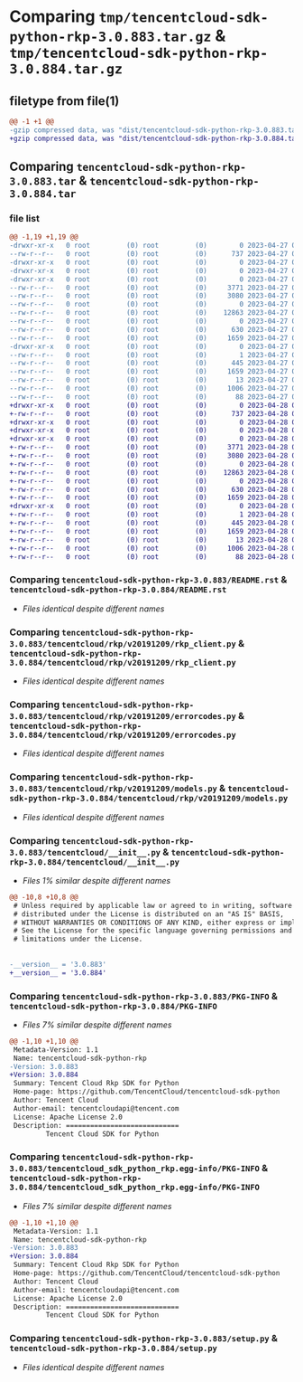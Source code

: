 # Comparing `tmp/tencentcloud-sdk-python-rkp-3.0.883.tar.gz` & `tmp/tencentcloud-sdk-python-rkp-3.0.884.tar.gz`

## filetype from file(1)

```diff
@@ -1 +1 @@
-gzip compressed data, was "dist/tencentcloud-sdk-python-rkp-3.0.883.tar", last modified: Thu Apr 27 00:46:30 2023, max compression
+gzip compressed data, was "dist/tencentcloud-sdk-python-rkp-3.0.884.tar", last modified: Fri Apr 28 02:36:41 2023, max compression
```

## Comparing `tencentcloud-sdk-python-rkp-3.0.883.tar` & `tencentcloud-sdk-python-rkp-3.0.884.tar`

### file list

```diff
@@ -1,19 +1,19 @@
-drwxr-xr-x   0 root         (0) root         (0)        0 2023-04-27 00:46:30.000000 tencentcloud-sdk-python-rkp-3.0.883/
--rw-r--r--   0 root         (0) root         (0)      737 2023-04-27 00:46:30.000000 tencentcloud-sdk-python-rkp-3.0.883/README.rst
-drwxr-xr-x   0 root         (0) root         (0)        0 2023-04-27 00:46:30.000000 tencentcloud-sdk-python-rkp-3.0.883/tencentcloud/
-drwxr-xr-x   0 root         (0) root         (0)        0 2023-04-27 00:46:30.000000 tencentcloud-sdk-python-rkp-3.0.883/tencentcloud/rkp/
-drwxr-xr-x   0 root         (0) root         (0)        0 2023-04-27 00:46:30.000000 tencentcloud-sdk-python-rkp-3.0.883/tencentcloud/rkp/v20191209/
--rw-r--r--   0 root         (0) root         (0)     3771 2023-04-27 00:46:30.000000 tencentcloud-sdk-python-rkp-3.0.883/tencentcloud/rkp/v20191209/rkp_client.py
--rw-r--r--   0 root         (0) root         (0)     3080 2023-04-27 00:46:30.000000 tencentcloud-sdk-python-rkp-3.0.883/tencentcloud/rkp/v20191209/errorcodes.py
--rw-r--r--   0 root         (0) root         (0)        0 2023-04-27 00:46:30.000000 tencentcloud-sdk-python-rkp-3.0.883/tencentcloud/rkp/v20191209/__init__.py
--rw-r--r--   0 root         (0) root         (0)    12863 2023-04-27 00:46:30.000000 tencentcloud-sdk-python-rkp-3.0.883/tencentcloud/rkp/v20191209/models.py
--rw-r--r--   0 root         (0) root         (0)        0 2023-04-27 00:46:30.000000 tencentcloud-sdk-python-rkp-3.0.883/tencentcloud/rkp/__init__.py
--rw-r--r--   0 root         (0) root         (0)      630 2023-04-27 00:46:30.000000 tencentcloud-sdk-python-rkp-3.0.883/tencentcloud/__init__.py
--rw-r--r--   0 root         (0) root         (0)     1659 2023-04-27 00:46:30.000000 tencentcloud-sdk-python-rkp-3.0.883/PKG-INFO
-drwxr-xr-x   0 root         (0) root         (0)        0 2023-04-27 00:46:30.000000 tencentcloud-sdk-python-rkp-3.0.883/tencentcloud_sdk_python_rkp.egg-info/
--rw-r--r--   0 root         (0) root         (0)        1 2023-04-27 00:46:30.000000 tencentcloud-sdk-python-rkp-3.0.883/tencentcloud_sdk_python_rkp.egg-info/dependency_links.txt
--rw-r--r--   0 root         (0) root         (0)      445 2023-04-27 00:46:30.000000 tencentcloud-sdk-python-rkp-3.0.883/tencentcloud_sdk_python_rkp.egg-info/SOURCES.txt
--rw-r--r--   0 root         (0) root         (0)     1659 2023-04-27 00:46:30.000000 tencentcloud-sdk-python-rkp-3.0.883/tencentcloud_sdk_python_rkp.egg-info/PKG-INFO
--rw-r--r--   0 root         (0) root         (0)       13 2023-04-27 00:46:30.000000 tencentcloud-sdk-python-rkp-3.0.883/tencentcloud_sdk_python_rkp.egg-info/top_level.txt
--rw-r--r--   0 root         (0) root         (0)     1006 2023-04-27 00:46:30.000000 tencentcloud-sdk-python-rkp-3.0.883/setup.py
--rw-r--r--   0 root         (0) root         (0)       88 2023-04-27 00:46:30.000000 tencentcloud-sdk-python-rkp-3.0.883/setup.cfg
+drwxr-xr-x   0 root         (0) root         (0)        0 2023-04-28 02:36:41.000000 tencentcloud-sdk-python-rkp-3.0.884/
+-rw-r--r--   0 root         (0) root         (0)      737 2023-04-28 02:36:41.000000 tencentcloud-sdk-python-rkp-3.0.884/README.rst
+drwxr-xr-x   0 root         (0) root         (0)        0 2023-04-28 02:36:41.000000 tencentcloud-sdk-python-rkp-3.0.884/tencentcloud/
+drwxr-xr-x   0 root         (0) root         (0)        0 2023-04-28 02:36:41.000000 tencentcloud-sdk-python-rkp-3.0.884/tencentcloud/rkp/
+drwxr-xr-x   0 root         (0) root         (0)        0 2023-04-28 02:36:41.000000 tencentcloud-sdk-python-rkp-3.0.884/tencentcloud/rkp/v20191209/
+-rw-r--r--   0 root         (0) root         (0)     3771 2023-04-28 02:36:41.000000 tencentcloud-sdk-python-rkp-3.0.884/tencentcloud/rkp/v20191209/rkp_client.py
+-rw-r--r--   0 root         (0) root         (0)     3080 2023-04-28 02:36:41.000000 tencentcloud-sdk-python-rkp-3.0.884/tencentcloud/rkp/v20191209/errorcodes.py
+-rw-r--r--   0 root         (0) root         (0)        0 2023-04-28 02:36:41.000000 tencentcloud-sdk-python-rkp-3.0.884/tencentcloud/rkp/v20191209/__init__.py
+-rw-r--r--   0 root         (0) root         (0)    12863 2023-04-28 02:36:41.000000 tencentcloud-sdk-python-rkp-3.0.884/tencentcloud/rkp/v20191209/models.py
+-rw-r--r--   0 root         (0) root         (0)        0 2023-04-28 02:36:41.000000 tencentcloud-sdk-python-rkp-3.0.884/tencentcloud/rkp/__init__.py
+-rw-r--r--   0 root         (0) root         (0)      630 2023-04-28 02:36:41.000000 tencentcloud-sdk-python-rkp-3.0.884/tencentcloud/__init__.py
+-rw-r--r--   0 root         (0) root         (0)     1659 2023-04-28 02:36:41.000000 tencentcloud-sdk-python-rkp-3.0.884/PKG-INFO
+drwxr-xr-x   0 root         (0) root         (0)        0 2023-04-28 02:36:41.000000 tencentcloud-sdk-python-rkp-3.0.884/tencentcloud_sdk_python_rkp.egg-info/
+-rw-r--r--   0 root         (0) root         (0)        1 2023-04-28 02:36:41.000000 tencentcloud-sdk-python-rkp-3.0.884/tencentcloud_sdk_python_rkp.egg-info/dependency_links.txt
+-rw-r--r--   0 root         (0) root         (0)      445 2023-04-28 02:36:41.000000 tencentcloud-sdk-python-rkp-3.0.884/tencentcloud_sdk_python_rkp.egg-info/SOURCES.txt
+-rw-r--r--   0 root         (0) root         (0)     1659 2023-04-28 02:36:41.000000 tencentcloud-sdk-python-rkp-3.0.884/tencentcloud_sdk_python_rkp.egg-info/PKG-INFO
+-rw-r--r--   0 root         (0) root         (0)       13 2023-04-28 02:36:41.000000 tencentcloud-sdk-python-rkp-3.0.884/tencentcloud_sdk_python_rkp.egg-info/top_level.txt
+-rw-r--r--   0 root         (0) root         (0)     1006 2023-04-28 02:36:41.000000 tencentcloud-sdk-python-rkp-3.0.884/setup.py
+-rw-r--r--   0 root         (0) root         (0)       88 2023-04-28 02:36:41.000000 tencentcloud-sdk-python-rkp-3.0.884/setup.cfg
```

### Comparing `tencentcloud-sdk-python-rkp-3.0.883/README.rst` & `tencentcloud-sdk-python-rkp-3.0.884/README.rst`

 * *Files identical despite different names*

### Comparing `tencentcloud-sdk-python-rkp-3.0.883/tencentcloud/rkp/v20191209/rkp_client.py` & `tencentcloud-sdk-python-rkp-3.0.884/tencentcloud/rkp/v20191209/rkp_client.py`

 * *Files identical despite different names*

### Comparing `tencentcloud-sdk-python-rkp-3.0.883/tencentcloud/rkp/v20191209/errorcodes.py` & `tencentcloud-sdk-python-rkp-3.0.884/tencentcloud/rkp/v20191209/errorcodes.py`

 * *Files identical despite different names*

### Comparing `tencentcloud-sdk-python-rkp-3.0.883/tencentcloud/rkp/v20191209/models.py` & `tencentcloud-sdk-python-rkp-3.0.884/tencentcloud/rkp/v20191209/models.py`

 * *Files identical despite different names*

### Comparing `tencentcloud-sdk-python-rkp-3.0.883/tencentcloud/__init__.py` & `tencentcloud-sdk-python-rkp-3.0.884/tencentcloud/__init__.py`

 * *Files 1% similar despite different names*

```diff
@@ -10,8 +10,8 @@
 # Unless required by applicable law or agreed to in writing, software
 # distributed under the License is distributed on an "AS IS" BASIS,
 # WITHOUT WARRANTIES OR CONDITIONS OF ANY KIND, either express or implied.
 # See the License for the specific language governing permissions and
 # limitations under the License.
 
 
-__version__ = '3.0.883'
+__version__ = '3.0.884'
```

### Comparing `tencentcloud-sdk-python-rkp-3.0.883/PKG-INFO` & `tencentcloud-sdk-python-rkp-3.0.884/PKG-INFO`

 * *Files 7% similar despite different names*

```diff
@@ -1,10 +1,10 @@
 Metadata-Version: 1.1
 Name: tencentcloud-sdk-python-rkp
-Version: 3.0.883
+Version: 3.0.884
 Summary: Tencent Cloud Rkp SDK for Python
 Home-page: https://github.com/TencentCloud/tencentcloud-sdk-python
 Author: Tencent Cloud
 Author-email: tencentcloudapi@tencent.com
 License: Apache License 2.0
 Description: ============================
         Tencent Cloud SDK for Python
```

### Comparing `tencentcloud-sdk-python-rkp-3.0.883/tencentcloud_sdk_python_rkp.egg-info/PKG-INFO` & `tencentcloud-sdk-python-rkp-3.0.884/tencentcloud_sdk_python_rkp.egg-info/PKG-INFO`

 * *Files 7% similar despite different names*

```diff
@@ -1,10 +1,10 @@
 Metadata-Version: 1.1
 Name: tencentcloud-sdk-python-rkp
-Version: 3.0.883
+Version: 3.0.884
 Summary: Tencent Cloud Rkp SDK for Python
 Home-page: https://github.com/TencentCloud/tencentcloud-sdk-python
 Author: Tencent Cloud
 Author-email: tencentcloudapi@tencent.com
 License: Apache License 2.0
 Description: ============================
         Tencent Cloud SDK for Python
```

### Comparing `tencentcloud-sdk-python-rkp-3.0.883/setup.py` & `tencentcloud-sdk-python-rkp-3.0.884/setup.py`

 * *Files identical despite different names*


